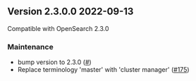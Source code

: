 ## Version 2.3.0.0 2022-09-13

Compatible with OpenSearch 2.3.0

### Maintenance
* bump version to 2.3.0 ([#](https://github.com/opensearch-project/asynchronous-search/pull/174))
* Replace terminology 'master' with 'cluster manager' ([#175](https://github.com/opensearch-project/asynchronous-search/pull/175))
